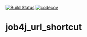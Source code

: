 [![Build Status](https://travis-ci.org/smorozov30/job4j_url_shortcut.svg?branch=master)](https://travis-ci.org/smorozov30/job4j_url_shortcut)
[![codecov](https://codecov.io/gh/smorozov30/job4j_url_shortcut/branch/master/graph/badge.svg?token=EO2UDSSST4)](https://codecov.io/gh/smorozov30/job4j_url_shortcut)

# job4j_url_shortcut

